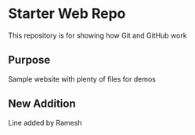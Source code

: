 # Starter Web Repo

This repository is for showing how Git and GitHub work

## Purpose

Sample website with plenty of files for demos

## New Addition

Line added by Ramesh